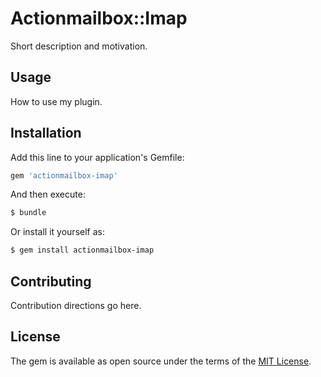 # Actionmailbox::Imap
Short description and motivation.

## Usage
How to use my plugin.

## Installation
Add this line to your application's Gemfile:

```ruby
gem 'actionmailbox-imap'
```

And then execute:
```bash
$ bundle
```

Or install it yourself as:
```bash
$ gem install actionmailbox-imap
```

## Contributing
Contribution directions go here.

## License
The gem is available as open source under the terms of the [MIT License](https://opensource.org/licenses/MIT).
